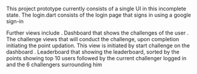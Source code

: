 This project prototype currently consists of a single UI in this incomplete state.
The login.dart consists of the login page that signs in using a google sign-in

Further views include 
. Dashboard that shows the challenges of the user
. The challenge views that will conduct the challenge, upon completion initiating the point updation. This view is initiated by start challenge on the dashboard
. Leaderboard that showing the leaderboard, sorted by the points showing top 10 users followed by the current challenger logged in and the 6 challengers surrounding him